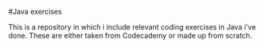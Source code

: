 #Java exercises

This is a repository in which i include relevant coding exercises in Java i've done. These are either taken from Codecademy or made up from scratch.
